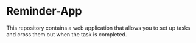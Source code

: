 # Reminder-App
This repository contains a web application that allows you to set up tasks and cross them out when the task is completed.
